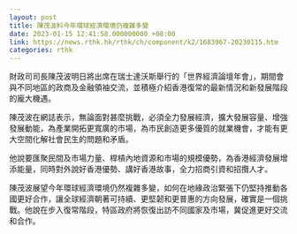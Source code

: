```yaml
---
layout: post
title: 陳茂波料今年環球經濟環境仍複雜多變
date: 2023-01-15 12:41:58.000000000 +08:00
link: https://news.rthk.hk/rthk/ch/component/k2/1683967-20230115.htm
categories: rthk
---
```


財政司司長陳茂波明日將出席在瑞士達沃斯舉行的「世界經濟論壇年會」，期間會與不同地區的政商及金融領袖交流，並積極介紹香港復常的最新情況和新發展階段的龐大機遇。

陳茂波在網誌表示，無論面對甚麼挑戰，必須全力發展經濟，擴大發展容量、增強發展動能，為產業開拓更寬廣的市場，為市民創造更多優質的就業機會，才能有更大空間化解社會民生的問題和矛盾。

他說要匯聚民間及市場力量、桿槓內地資源和市場的規模優勢，為香港經濟發展增添能量，同時對外說好香港優勢、講好香港故事，全力招商引資和招攬人才。

陳茂波展望今年環球經濟環境仍然複雜多變，如何在地緣政治緊張下仍堅持推動各國更好合作，讓全球經濟朝著可持續、更堅韌和更普惠的方向發展，確實是一個挑戰。他說在步入復常階段，特區政府將恢復出訪不同國家及市場，冀促進更好交流和合作。
